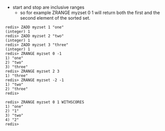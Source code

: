 * start and stop are inclusive ranges
    * so for example ZRANGE myzset 0 1 will return both the first and the second element of the sorted set.

```redis
redis> ZADD myzset 1 "one"
(integer) 1
redis> ZADD myzset 2 "two"
(integer) 1
redis> ZADD myzset 3 "three"
(integer) 1
redis> ZRANGE myzset 0 -1
1) "one"
2) "two"
3) "three"
redis> ZRANGE myzset 2 3
1) "three"
redis> ZRANGE myzset -2 -1
1) "two"
2) "three"
redis> 
```

```redis
redis> ZRANGE myzset 0 1 WITHSCORES
1) "one"
2) "1"
3) "two"
4) "2"
redis> 
```
